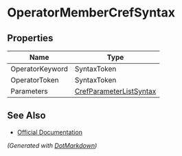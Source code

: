 # OperatorMemberCrefSyntax

## Properties

| Name            | Type                                                  |
| --------------- | ----------------------------------------------------- |
| OperatorKeyword | SyntaxToken                                           |
| OperatorToken   | SyntaxToken                                           |
| Parameters      | [CrefParameterListSyntax](CrefParameterListSyntax.md) |

## See Also

* [Official Documentation](https://docs.microsoft.com/en-us/dotnet/api/microsoft.codeanalysis.csharp.syntax.operatormembercrefsyntax)


*\(Generated with [DotMarkdown](http://github.com/JosefPihrt/DotMarkdown)\)*